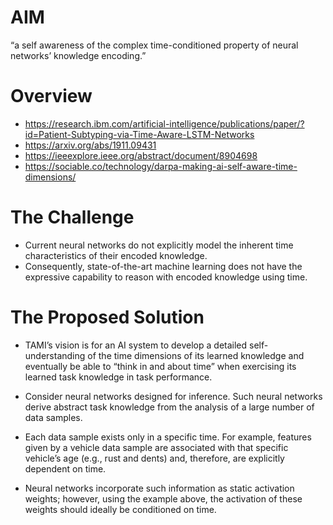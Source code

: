 
# AIM
 “a self awareness of the complex time-conditioned property of neural networks’ knowledge encoding.”


# Overview


+ https://research.ibm.com/artificial-intelligence/publications/paper/?id=Patient-Subtyping-via-Time-Aware-LSTM-Networks
+ https://arxiv.org/abs/1911.09431
+ https://ieeexplore.ieee.org/abstract/document/8904698
+ https://sociable.co/technology/darpa-making-ai-self-aware-time-dimensions/


# The Challenge

+ Current neural networks do not explicitly model the inherent time characteristics of their encoded knowledge.
+ Consequently, state-of-the-art machine learning does not have the expressive capability to reason with encoded knowledge using time.

# The Proposed Solution

+ TAMI’s vision is for an AI system to develop a detailed self-understanding of the time dimensions of its learned knowledge and eventually be able to “think in and about time” when exercising its learned task knowledge in task performance.

+ Consider neural networks designed for inference. Such neural networks derive abstract task knowledge from the analysis of a large number of data samples.

+ Each data sample exists only in a specific time. For example, features given by a vehicle data sample are associated with that specific vehicle’s age (e.g., rust and dents) and, therefore, are explicitly dependent on time.

+ Neural networks incorporate such information as static activation weights; however, using the example above, the activation of these weights should ideally be conditioned on time.